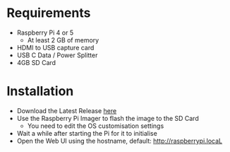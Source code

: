 # Requirements
- Raspberry Pi 4 or 5
    - At least 2 GB of memory
- HDMI to USB capture card
- USB C Data / Power Splitter
- 4GB SD Card

# Installation
- Download the Latest Release [here](https://github.com/ConnorC432/switch-pi-bot/releases/latest/)
- Use the Raspberry Pi Imager to flash the image to the SD Card
    - You need to edit the OS customisation settings
- Wait a while after starting the Pi for it to initialise
- Open the Web UI using the hostname, default: http://raspberrypi.locaL